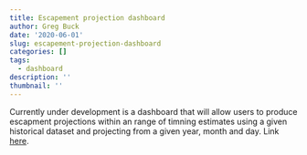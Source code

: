 ```yaml
---
title: Escapement projection dashboard
author: Greg Buck
date: '2020-06-01'
slug: escapement-projection-dashboard
categories: []
tags:
  - dashboard
description: ''
thumbnail: ''
---
```



Currently under development is a dashboard that will allow users to 
produce escapment projections within an range of timning estimates 
using a given historical dataset and projecting from a given year, 
month and day. Link [here](https://gregbuck.shinyapps.io/EscapementReport/).